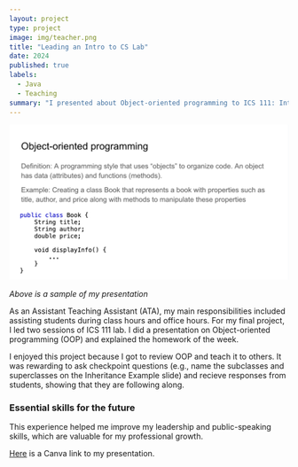 ```yaml
---
layout: project
type: project
image: img/teacher.png
title: "Leading an Intro to CS Lab"
date: 2024
published: true
labels:
  - Java
  - Teaching
summary: "I presented about Object-oriented programming to ICS 111: Intro to Computer Science I students."
---
```


<div class="text-center p-4">
    <img width="600px" src="../img/introCS-1.png" class="img-thumbnail" alt="Object-oriented programming slide" >

</div>

*Above is a sample of my presentation*


As an Assistant Teaching Assistant (ATA), my main responsibilities included assisting students during class hours and office hours. For my final project, I led two sessions of ICS 111 lab. I did a presentation on Object-oriented programming (OOP) and explained the homework of the week.

I enjoyed this project because I got to review OOP and teach it to others. It was rewarding to ask checkpoint questions (e.g., name the subclasses and superclasses on the Inheritance Example slide) and recieve responses from students, showing that they are following along. 

### Essential skills for the future
This experience helped me improve my leadership and public-speaking skills, which are valuable for my professional growth. 

[Here](https://www.canva.com/design/DAGdvvi9qq0/h9ytve19jVkOG1TNsWBhIg/edit?utm_content=DAGdvvi9qq0&utm_campaign=designshare&utm_medium=link2&utm_source=sharebutton) is a Canva link to my presentation.

